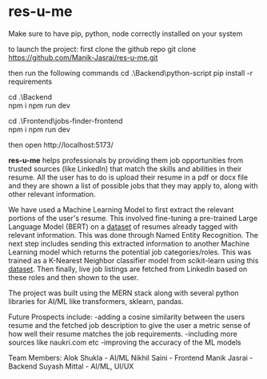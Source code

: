 # res-u-me
Make sure to have pip, python, node correctly installed on your system

to launch the project:
first clone the github repo
git clone https://github.com/Manik-Jasrai/res-u-me.git

then run the following commands
cd .\Backend\python-script
pip install -r requirements

cd .\Backend\
npm i
npm run dev

cd .\Frontend\jobs-finder-frontend\
npm i
npm run dev

then open http://localhost:5173/

**res-u-me** helps professionals by providing them job opportunities from trusted sources (like LinkedIn) that match the skills and abilities in their resume.
All the user has to do is upload their resume in a pdf or docx file and they are shown a list of possible jobs that they may apply to, along with other relevant information.

We have used a Machine Learning Model to first extract the relevant portions of the user's resume. This involved fine-tuning a pre-trained Large Language Model (BERT) on a [dataset](https://www.kaggle.com/datasets/dataturks/resume-entities-for-ner) of resumes already tagged with relevant information. This was done through Named Entity Recognition.
The next step includes sending this extracted information to another Machine Learning model which returns the potential job categories/roles. This was trained as a K-Nearest Neighbor classifier model from scikit-learn using this [dataset](https://www.kaggle.com/datasets/gauravduttakiit/resume-dataset).
Then finally, live job listings are fetched from LinkedIn based on these roles and then shown to the user.

The project was built using the MERN stack along with several python libraries for AI/ML like transformers, sklearn, pandas.

Future Prospects include:
-adding a cosine similarity between the users resume and the fetched job description to give the user a metric sense of how well their resume matches the job requirements. 
-including more sources like naukri.com etc
-improving the accuracy of the ML models

Team Members:
Alok Shukla - AI/ML
Nikhil Saini - Frontend
Manik Jasrai - Backend
Suyash Mittal - AI/ML, UI/UX

